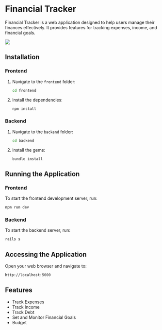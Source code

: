 # Financial Tracker

Financial Tracker is a web application designed to help users manage their finances effectively. It provides features for tracking expenses, income, and financial goals.

<div>
    <a href="https://www.loom.com/share/7762c4c39f4b445095fa6a95007dacfd">
      <img style="max-width:300px;" src="https://cdn.loom.com/sessions/thumbnails/7762c4c39f4b445095fa6a95007dacfd-with-play.gif">
    </a>
</div>

## Installation

### Frontend

1. Navigate to the `frontend` folder:
    ```bash
    cd frontend
    ```

2. Install the dependencies:
    ```bash
    npm install
    ```

### Backend

1. Navigate to the `backend` folder:
    ```bash
    cd backend
    ```

2. Install the gems:
    ```bash
    bundle install
    ```

## Running the Application

### Frontend

To start the frontend development server, run:
```bash
npm run dev
```

### Backend

To start the backend server, run:

```bash
rails s
```

## Accessing the Application

Open your web browser and navigate to:

```bash
http://localhost:5000
```


## Features
- Track Expenses
- Track Income
- Track Debt
- Set and Monitor Financial Goals
- Budget
